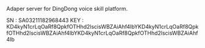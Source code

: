 Adaper server for DingDong voice skill platform.

SN : SA03211182968443
KEY : KD4kyN1crLqOaRf8QpkfOTHhd2lscisWBZAiAhf4IbYKD4kyN1crLqOaRf8QpkfOTHhd2lscisWBZAiAhf4IbYKD4kyN1crLqOaRf8QpkfOTHhd2lscisWBZAiAhf4Ib